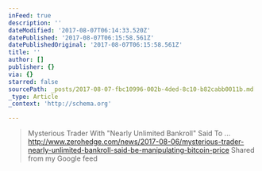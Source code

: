 ```yaml
---
inFeed: true
description: ''
dateModified: '2017-08-07T06:14:33.520Z'
datePublished: '2017-08-07T06:15:58.561Z'
datePublishedOriginal: '2017-08-07T06:15:58.561Z'
title: ''
author: []
publisher: {}
via: {}
starred: false
sourcePath: _posts/2017-08-07-fbc10996-002b-4ded-8c10-b82cabb0011b.md
_type: Article
_context: 'http://schema.org'

---
```

> Mysterious Trader With "Nearly Unlimited Bankroll" Said To ...
> http://www.zerohedge.com/news/2017-08-06/mysterious-trader-nearly-unlimited-bankroll-said-be-manipulating-bitcoin-price
> Shared from my Google feed